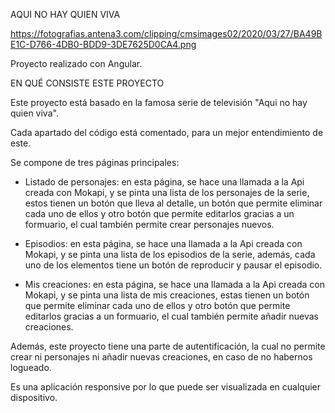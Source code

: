 AQUI NO HAY QUIEN VIVA

https://fotografias.antena3.com/clipping/cmsimages02/2020/03/27/BA49BE1C-D766-4DB0-BDD9-3DE7625D0CA4.png

Proyecto realizado con Angular.


EN QUÉ CONSISTE ESTE PROYECTO

Este proyecto está basado en la famosa serie de televisión "Aqui no hay quien viva".

Cada apartado del código está comentado, para un mejor entendimiento de este.

Se compone de tres páginas principales:

- Listado de personajes: en esta página, se hace una llamada a la Api creada con Mokapi, y se pinta una lista de los personajes de la serie, estos tienen un botón que lleva al detalle, un botón que permite eliminar cada uno de ellos y otro botón que permite editarlos gracias a un formuario, el cual también permite crear personajes nuevos.

- Episodios: en esta página, se hace una llamada a la Api creada con Mokapi, y se pinta una lista de los episodios de la serie, además, cada uno de los elementos tiene un botón de reproducir y pausar el episodio.

- Mis creaciones: en esta página, se hace una llamada a la Api creada con Mokapi, y se pinta una lista de mis creaciones, estas tienen un botón que permite eliminar cada uno de ellos y otro botón que permite editarlos gracias a un formuario, el cual también permite añadir nuevas creaciones.

Además, este proyecto tiene una parte de autentificación, la cual no permite crear ni personajes ni añadir nuevas creaciones, en caso de no habernos logueado.

Es una aplicación responsive por lo que puede ser visualizada en cualquier dispositivo.



